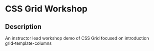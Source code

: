 # CSS Grid Workshop

## Description
An instructor lead workshop demo of CSS Grid focused on introduction grid-template-columns
